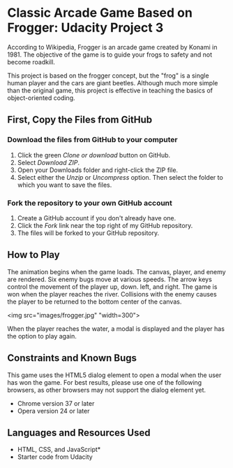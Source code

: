 # Classic Arcade Game Based on Frogger: Udacity Project 3
According to Wikipedia, Frogger is an arcade game created by Konami in 1981. The objective of the game is to guide your frogs to safety and not become roadkill.

This project is based on the frogger concept, but the "frog" is a single human player and the cars are giant beetles. Although much more simple than the original game, this project is effective in teaching the basics of object-oriented coding.

## First, Copy the Files from GitHub

### Download the files from GitHub to your computer
1. Click the green _Clone or download_ button on GitHub.
2. Select *Download ZIP*.
3. Open your Downloads folder and right-click the ZIP file.
4. Select either the _Unzip_ or _Uncompress_ option. Then select the folder to which you want to save the files.

### Fork the repository to your own GitHub account
1. Create a GitHub account if you don't already have one.
2. Click the *Fork* link near the top right of my GitHub repository.
3. The files will be forked to your GitHub repository.

## How to Play
The animation begins when the game loads. The canvas, player, and enemy are rendered. Six enemy bugs move at various speeds. The arrow keys control the movement of the player up, down. left, and right. The game is won when the player reaches the river. Collisions with the enemy causes the player to be returned to the bottom center of the canvas.

<img src="images/frogger.jpg" "width=300">

When the player reaches the water, a modal is displayed and the player has the option to play again.

## Constraints and Known Bugs
This game uses the HTML5 dialog element to open a modal when the user has won the game. For best results, please use one of the following browsers, as other browsers may not support the dialog element yet.
* Chrome version 37 or later
* Opera version 24 or later

## Languages and Resources Used
* HTML, CSS, and JavaScript* 
* Starter code from Udacity
